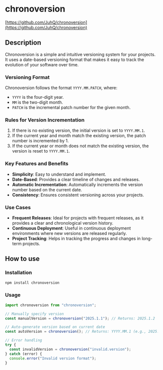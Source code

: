 # chronoversion

[https://github.com/JuhQ/chronoversion](https://github.com/JuhQ/chronoversion)

## Description

Chronoversion is a simple and intuitive versioning system for your projects. It uses a date-based versioning format that makes it easy to track the evolution of your software over time.

### Versioning Format

Chronoversion follows the format `YYYY.MM.PATCH`, where:

- `YYYY` is the four-digit year.
- `MM` is the two-digit month.
- `PATCH` is the incremental patch number for the given month.

### Rules for Version Incrementation

1. If there is no existing version, the initial version is set to `YYYY.MM.1`.
2. If the current year and month match the existing version, the patch number is incremented by 1.
3. If the current year or month does not match the existing version, the version is reset to `YYYY.MM.1`.

### Key Features and Benefits

- **Simplicity**: Easy to understand and implement.
- **Date-Based**: Provides a clear timeline of changes and releases.
- **Automatic Incrementation**: Automatically increments the version number based on the current date.
- **Consistency**: Ensures consistent versioning across your projects.

### Use Cases

- **Frequent Releases**: Ideal for projects with frequent releases, as it provides a clear and chronological version history.
- **Continuous Deployment**: Useful in continuous deployment environments where new versions are released regularly.
- **Project Tracking**: Helps in tracking the progress and changes in long-term projects.

## How to use

### Installation

```bash
npm install chronoversion
```

### Usage

```javascript
import chronoversion from "chronoversion";

// Manually specify version
const manualVersion = chronoversion("2025.1.1"); // Returns: 2025.1.2

// Auto-generate version based on current date
const autoVersion = chronoversion(); // Returns: YYYY.MM.1 (e.g., 2025.1.1 in January 2025)

// Error handling
try {
  const invalidVersion = chronoversion("invalid.version");
} catch (error) {
  console.error("Invalid version format");
}
```

